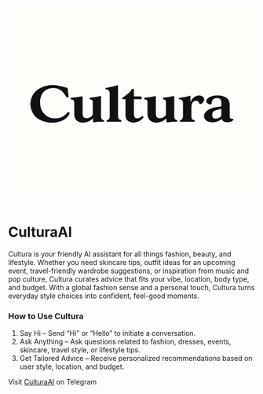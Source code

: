 <img src="assets/Cultura.png" alt="Cultura Logo" width="1200" height = 400>


# CulturaAI
Cultura is your friendly AI assistant for all things fashion, beauty, and lifestyle. Whether you need skincare tips, outfit ideas for an upcoming event, travel-friendly wardrobe suggestions, or inspiration from music and pop culture, Cultura curates advice that fits your vibe, location, body type, and budget. With a global fashion sense and a personal touch, Cultura turns everyday style choices into confident, feel-good moments.

### How to Use Cultura

1. Say Hi – Send “Hi” or “Hello” to initiate a conversation.
2. Ask Anything – Ask questions related to fashion, dresses, events, skincare, travel style, or lifestyle tips.
3. Get Tailored Advice – Receive personalized recommendations based on user style, location, and budget.

Visit [CulturaAI](https://t.me/auracurator_bot) on Telegram

